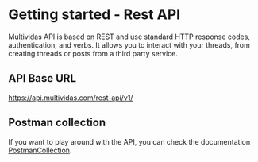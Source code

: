 # Getting started - Rest API

Multividas API is based on REST and use standard HTTP response codes, authentication, and verbs. It allows you to interact with your threads, from creating threads or posts from a third party service. <Badge type="info" text="V1" />

## API Base URL

https://api.multividas.com/rest-api/v1/


## Postman collection

If you want to play around with the API, you can check the documentation [PostmanCollection](https://github.com/multividas).
